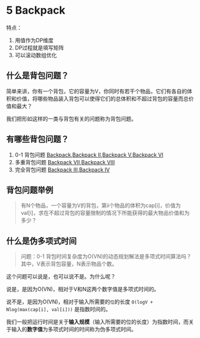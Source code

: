 # 5 Backpack

特点：

1. 用值作为DP维度
2. DP过程就是填写矩阵
3. 可以滚动数组优化

## 什么是背包问题？

简单来讲，你有一个背包，它的容量为V，你同时有若干个物品，它们有各自的体积和价值，将哪些物品装入背包可以使得它们的总体积和不超过背包的容量而总价值和最大？

我们把形如这样的一类与背包有关的问题称为背包问题。

## 有哪些背包问题？

1. 0-1 背包问题 [Backpack](http://www.lintcode.com/zh-cn/problem/backpack/),[Backpack II](http://www.lintcode.com/zh-cn/problem/backpack-ii/),[Backpack V](http://www.lintcode.com/zh-cn/problem/backpack-v/),[Backpack VI](http://www.lintcode.com/zh-cn/problem/backpack-vi/)
2. 多重背包问题 [Backpack VII](http://www.lintcode.com/zh-cn/problem/backpack-vii/),[Backpack VIII](http://www.lintcode.com/zh-cn/problem/backpack-viii/)
3. 完全背包问题 [Backpack III](http://www.lintcode.com/zh-cn/problem/backpack-iii/),[Backpack IV](http://www.lintcode.com/zh-cn/problem/backpack-iv/)

## 背包问题举例

> 有N个物品，一个容量为V的背包，第ii个物品的体积为cap\[i]，价值为val\[i]，求在不超过背包的容量限制的情况下所能获得的最大物品价值和为多少？

## 什么是伪多项式时间

> 问题：0-1 背包时间复杂度为O(VN)的动态规划解法是多项式时间算法吗？其中，V表示背包容量，N表示物品个数。

这个问题可以说是，也可以说不是。为什么呢？

说是，是因为O(VN)，相对于V和N这两个数字值是多项式时间的。

说不是，是因为O(VN)，相对于输入所需要的`位`的长度 `O(logV + Nlog(max(cap[i], val[i]))` 是指数时间的。

我们一般把运行时间是关于**输入规模**（输入所需要的位的长度）为指数时间，而关于输入的**数字值**为多项式时间的时间称为伪多项式时间。
